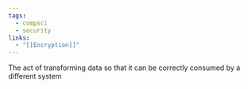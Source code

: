 ```yaml
---
tags:
  - compsci
  - security
links:
  - "[[Encryption]]"
---
```

The act of transforming data so that it can be correctly consumed by a different system